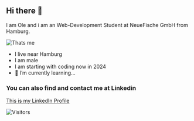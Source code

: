 ## Hi there 👋

I am Ole and i am an Web-Development Student at NeueFische GmbH from Hamburg.

![Thats me](https://media.licdn.com/dms/image/C4D03AQHWt-TV3LYfnA/profile-displayphoto-shrink_200_200/0/1554747820716?e=1724889600&v=beta&t=AE9pyccfevXXwyr4DrzZOvgzOLVB8E-QJwtmiTHUji0)

- I live near Hamburg
- I am male
- I am starting with coding now in 2024
- 🌱 I’m currently learning...

### You can also find and contact me at Linkedin
[This is my LinkedIn Profile](https://www.linkedin.com/in/ole-backhaus/)

![Visitors](https://visitor-badge.glitch.me/badge?page_id=OBackh.OBackH&left_color=green&right_color=red)

<!--Counter from: https://visitor-badge.glitch.me/#docs-->

<!--
**OBackh/OBackH** is a ✨ _special_ ✨ repository because its `README.md` (this file) appears on your GitHub profile.

Here are some ideas to get you started:

- 🔭 I’m currently working on ...
- 🌱 I’m currently learning ...
- 👯 I’m looking to collaborate on ...
- 🤔 I’m looking for help with ...
- 💬 Ask me about ...
- 📫 How to reach me: ...
- 😄 Pronouns: ...
- ⚡ Fun fact: ...
-->
